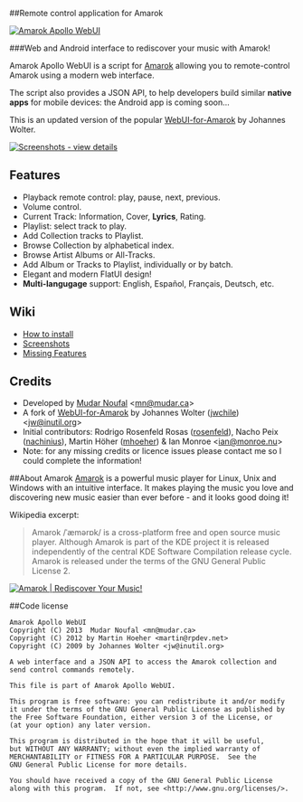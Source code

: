 ##Remote control application for Amarok

[![Amarok Apollo WebUI][img_github]][link_github]

###Web and Android interface to rediscover your music with Amarok!

Amarok Apollo WebUI is a script for [Amarok][link_amarok] allowing you to remote-control Amarok using a modern web interface.

The script also provides a JSON API, to help developers build similar **native apps** for mobile devices: the Android app is coming soon&hellip;

This is an updated version of the popular [WebUI-for-Amarok][link_github_amarok_webui] by Johannes Wolter.

[![Screenshots - view details][img_screenshot_carousel]][link_github_screenshots]

## Features
* Playback remote control: play, pause, next, previous.
* Volume control.
* Current Track: Information, Cover, **Lyrics**, Rating.
* Playlist: select track to play.
* Add Collection tracks to Playlist.
* Browse Collection by alphabetical index.
* Browse Artist Albums or All-Tracks.
* Add Album or Tracks to Playlist, individually or by batch.
* Elegant and modern FlatUI design!
* **Multi-langugage** support: English, Español, Français, Deutsch, etc.

## Wiki
* [How to install][link_github_installation]
* [Screenshots][link_github_screenshots]
* [Missing Features][link_github_missing_features]

## Credits

* Developed by [Mudar Noufal][link_mudar_ca]  &lt;mn@mudar.ca&gt;
* A fork of [WebUI-for-Amarok][link_github_amarok_webui] by Johannes Wolter ([jwchile][link_github_jwchile]) &lt;jw@inutil.org&gt;
* Initial contributors: Rodrigo Rosenfeld Rosas ([rosenfeld][link_github_rosenfeld]), Nacho Peix ([nachinius][link_github_nachinius]), Martin Höher ([mhoeher][link_github_mhoeher]) &amp; Ian Monroe &lt;ian@monroe.nu&gt;
* Note: for any missing credits or licence issues please contact me so I could complete the information!

##About Amarok
[Amarok][link_amarok] is a powerful music player for Linux, Unix and Windows with an intuitive interface. It makes playing the music you love and discovering new music easier than ever before - and it looks good doing it! 

Wikipedia excerpt:

> Amarok /ˈæmərɒk/ is a cross-platform free and open source music player. Although Amarok is part of the KDE project it is released independently of the central KDE Software Compilation release cycle. Amarok is released under the terms of the GNU General Public License 2.

[![Amarok | Rediscover Your Music!][img_logo_amarok]][link_amarok]

##Code license

    Amarok Apollo WebUI
    Copyright (C) 2013  Mudar Noufal <mn@mudar.ca>
    Copyright (C) 2012 by Martin Hoeher <martin@rpdev.net>
    Copyright (C) 2009 by Johannes Wolter <jw@inutil.org>

    A web interface and a JSON API to access the Amarok collection and
    send control commands remotely.

    This file is part of Amarok Apollo WebUI.

    This program is free software: you can redistribute it and/or modify
    it under the terms of the GNU General Public License as published by
    the Free Software Foundation, either version 3 of the License, or
    (at your option) any later version.

    This program is distributed in the hope that it will be useful,
    but WITHOUT ANY WARRANTY; without even the implied warranty of
    MERCHANTABILITY or FITNESS FOR A PARTICULAR PURPOSE.  See the
    GNU General Public License for more details.

    You should have received a copy of the GNU General Public License
    along with this program.  If not, see <http://www.gnu.org/licenses/>.

[img_logo_amarok]: http://www.mudar.ca/amarok-apollo/400px-AmarokLogo.png
[img_github]: http://www.mudar.ca/amarok-apollo/logo-amarok-apollo.png
[img_screenshot_carousel]: http://www.mudar.ca/amarok-apollo/captures-carousel.png
[link_github]: http://mudar.github.io/Amarok-Apollo-WebUI
[link_github_installation]: https://github.com/mudar/Amarok-Apollo-WebUI/wiki/How-to-Install
[link_github_screenshots]: https://github.com/mudar/Amarok-Apollo-WebUI/wiki/Screen-shots
[link_github_missing_features]: https://github.com/mudar/Amarok-Apollo-WebUI/wiki/Missing-Features
[link_github_amarok_webui]: http://github.com/jwchile/WebUI-for-Amarok
[link_github_jwchile]: http://github.com/jwchile
[link_github_rosenfeld]: http://github.com/rosenfeld
[link_github_nachinius]: http://github.com/nachinius
[link_github_mhoeher]: http://github.com/mhoeher
[link_amarok]: http://amarok.kde.org/
[link_mudar_ca]: http://www.mudar.ca/

